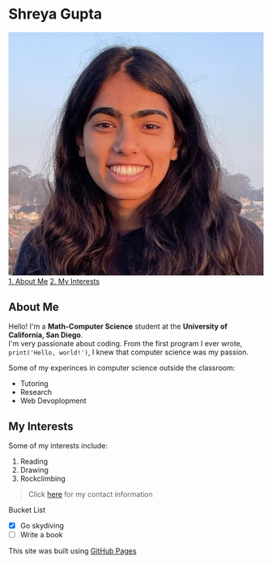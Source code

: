 # Shreya Gupta 
![Profile Picture](images/IMG-1243.jpg) <br />
[1. About Me](about-me)
[2. My Interests](interests)

## About Me
 Hello! I'm a **Math-Computer Science** student at the **University of California, San Diego**. <br />
 I'm very passionate about coding. From the first program I ever wrote, `print('Hello, world!')`, I knew that computer science was my passion.

Some of my experinces in computer science outside the classroom:
- Tutoring
- Research
- Web Devoplopment


## My Interests
Some of my interests include:
1. Reading
2. Drawing
3. Rockclimbing
> Click [here](additional-pages/contacts.md) for my contact information <br />

Bucket List
- [x] Go skydiving
- [ ] Write a book

 This site was built using [GitHub Pages](https://pages.github.com/) <br />